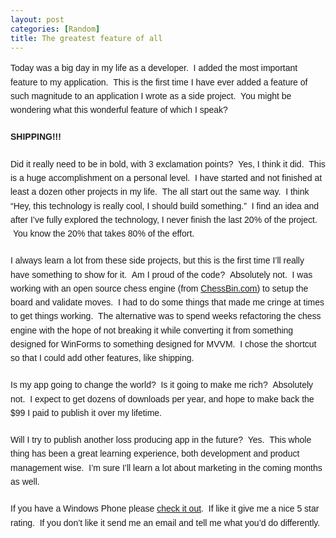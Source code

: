 ```yaml
---
layout: post
categories: [Random]
title: The greatest feature of all
---
```

<p class="first-para" style="margin: 0px 0px 1.5em; padding: 0px; border: 0px; outline: 0px; font-size: 14px; font-family: Arial, Helvetica, sans-serif; line-height: 22.265625px;"><span face="Arial, Helvetica, sans-serif" style="font-family: Arial, Helvetica, sans-serif;"><span style="font-size: 14px; line-height: 22.265625px;">Today was a big day in my life as a developer. &nbsp;I added the most important feature to my application. &nbsp;This is the first time I have ever added a feature of such magnitude to an application I wrote as a side project. &nbsp;You might be wondering what this wonderful feature of which I speak?</span></span></p>
<p class="first-para" style="margin: 0px 0px 1.5em; padding: 0px; border: 0px; outline: 0px; font-size: 14px; font-family: Arial, Helvetica, sans-serif; line-height: 22.265625px;"><strong><span style="font-size: 14px; line-height: 22.265625px; font-family: Arial, Helvetica, sans-serif;">SHIPPING!!!</span></strong></p><!--more-->

<p class="first-para" style="margin: 0px 0px 1.5em; padding: 0px; border: 0px; outline: 0px; font-size: 14px; font-family: Arial, Helvetica, sans-serif; line-height: 22.265625px;"><span style="font-size: 14px; line-height: 22.265625px; font-family: Arial, Helvetica, sans-serif;">Did it really need to be in bold, with 3 exclamation points? &nbsp;Yes, I think it did. &nbsp;This is a huge accomplishment on a personal level. &nbsp;I have started and not finished at least a dozen other projects in my life. &nbsp;The all start out the same way. &nbsp;I think &ldquo;Hey, this technology is really cool, I should build something.&rdquo; &nbsp;I find an idea and after I&rsquo;ve fully explored the technology, I never finish the last 20% of the project. &nbsp;You know the 20% that takes 80% of the effort.</span></p>
<p class="first-para" style="margin: 0px 0px 1.5em; padding: 0px; border: 0px; outline: 0px; font-size: 14px; font-family: Arial, Helvetica, sans-serif; line-height: 22.265625px;"><span style="font-size: 14px; line-height: 22.265625px; font-family: Arial, Helvetica, sans-serif;">I always learn a lot from these side projects, but this is the first time I&rsquo;ll really have something to show for it. &nbsp;Am I proud of the code? &nbsp;Absolutely not. &nbsp;I was working with an open source chess engine (from <a href="ChessBin.com" title="ChessBin.com" target="_blank">ChessBin.com</a>) to setup the board and validate moves. &nbsp;I had to do some things that made me cringe at times to get things working. &nbsp;The alternative was to spend weeks refactoring the chess engine with the hope of not breaking it while converting it from something designed for WinForms to something designed for MVVM. &nbsp;I chose the shortcut so that I could add other features, like shipping.</span></p>
<p class="first-para" style="margin: 0px 0px 1.5em; padding: 0px; border: 0px; outline: 0px; font-size: 14px; font-family: Arial, Helvetica, sans-serif; line-height: 22.265625px;"><span style="font-size: 14px; line-height: 22.265625px; font-family: Arial, Helvetica, sans-serif;">Is my app going to change the world? &nbsp;Is it going to make me rich? &nbsp;Absolutely not. &nbsp;I expect to get dozens of downloads per year, and hope to make back the $99 I paid to publish it over my lifetime.</span></p>
<p class="first-para" style="margin: 0px 0px 1.5em; padding: 0px; border: 0px; outline: 0px; font-size: 14px; font-family: Arial, Helvetica, sans-serif; line-height: 22.265625px;"><span style="font-size: 14px; line-height: 22.265625px; font-family: Arial, Helvetica, sans-serif;">Will I try to publish another loss producing app in the future? &nbsp;Yes. &nbsp;This whole thing has been a great learning experience, both development and product management wise. &nbsp;I&rsquo;m sure I&rsquo;ll learn a lot about marketing in the coming months as well.</span></p>
<p class="first-para" style="margin: 0px 0px 1.5em; padding: 0px; border: 0px; outline: 0px; font-size: 14px; font-family: Arial, Helvetica, sans-serif; line-height: 22.265625px;"><span style="font-size: 14px; line-height: 22.265625px; font-family: Arial, Helvetica, sans-serif;">If you have a Windows Phone please <a href="http://www.windowsphone.com/en-US/apps/225f7d20-6067-49ee-9142-b4b89658b4b2" title="check it out">check it out</a>. &nbsp;If like it give me a nice 5 star rating. &nbsp;If you don&rsquo;t like it send me an email and tell me what you&rsquo;d do differently.</span></p>


